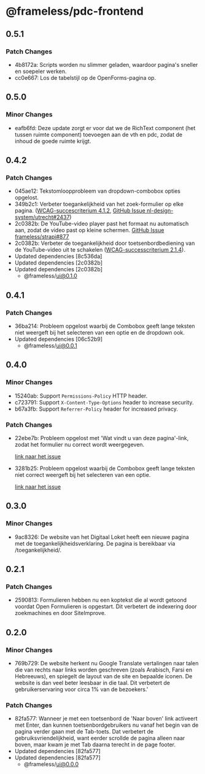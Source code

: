 # @frameless/pdc-frontend

## 0.5.1

### Patch Changes

- 4b8172a: Scripts worden nu slimmer geladen, waardoor pagina's sneller en soepeler werken.
- cc0e667: Los de tabelstijl op de OpenForms-pagina op.

## 0.5.0

### Minor Changes

- eafb6fd: Deze update zorgt er voor dat we de RichText component (het tussen ruimte component) toevoegen aan de vth en pdc, zodat de inhoud de goede ruimte krijgt.

## 0.4.2

### Patch Changes

- 045ae12: Tekstomloopprobleem van dropdown-combobox opties opgelost.
- 349b2c1: Verbeter toegankelijkheid van het zoek-formulier op elke pagina. ([WCAG-succescriterium 4.1.2](https://nldesignsystem.nl/wcag/4.1.2/), [GitHub Issue nl-design-system/utrecht#2437](https://github.com/nl-design-system/utrecht/issues/2437))
- 2c0382b: De YouTube-video player past het formaat nu automatisch aan, zodat de video past op kleine schermen. [GitHub Issue frameless/strapi#877](https://github.com/frameless/strapi/issues/877)
- 2c0382b: Verbeter de toegankelijkheid door toetsenbordbediening van de YouTube-video uit te schakelen ([WCAG-successcriterium 2.1.4](http://nldesignsystem.nl/wcag/2.1.4/)).
- Updated dependencies [8c536da]
- Updated dependencies [2c0382b]
- Updated dependencies [2c0382b]
  - @frameless/ui@0.1.0

## 0.4.1

### Patch Changes

- 36ba214: Probleem opgelost waarbij de Combobox geeft lange teksten niet weergeft bij het selecteren van een optie en de dropdown ook.
- Updated dependencies [06c52b9]
  - @frameless/ui@0.0.1

## 0.4.0

### Minor Changes

- 15240ab: Support `Permissions-Policy` HTTP header.
- c723791: Support `X-Content-Type-Options` header to increase security.
- b67a3fb: Support `Referrer-Policy` header for increased privacy.

### Patch Changes

- 22ebe7b: Probleem opgelost met 'Wat vindt u van deze pagina'-link, zodat het formulier nu correct wordt weergegeven.

  [link naar het issue](https://github.com/frameless/strapi/issues/813)

- 3281b25: Probleem opgelost waarbij de Combobox geeft lange teksten niet correct weergeft bij het selecteren van een optie.

  [link naar het issue](https://github.com/frameless/strapi/issues/847 "link naar het issue")

## 0.3.0

### Minor Changes

- 9ac8326: De website van het Digitaal Loket heeft een nieuwe pagina met de toegankelijkheidsverklaring. De pagina is bereikbaar via /toegankelijkheid/.

## 0.2.1

### Patch Changes

- 2590813: Formulieren hebben nu een koptekst die al wordt getoond voordat Open Formulieren is opgestart. Dit verbetert de indexering door zoekmachines en door SiteImprove.

## 0.2.0

### Minor Changes

- 769b729: De website herkent nu Google Translate vertalingen naar talen die van rechts naar links worden geschreven (zoals Arabisch, Farsi en Hebreeuws), en spiegelt de layout van de site en bepaalde iconen. De website is dan veel beter leesbaar in die taal. Dit verbetert de gebruikerservaring voor circa 1% van de bezoekers.'

### Patch Changes

- 82fa577: Wanneer je met een toetsenbord de 'Naar boven' link activeert met Enter, dan kunnen toetsenbordgebruikers nu vanaf het begin van de pagina verder gaan met de Tab-toets. Dat verbetert de gebruiksvriendelijkheid, want eerder scrollde de pagina alleen naar boven, maar kwam je met Tab daarna terecht in de page footer.
- Updated dependencies [82fa577]
- Updated dependencies [82fa577]
  - @frameless/ui@0.0.0
